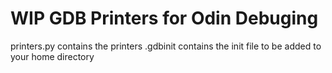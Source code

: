 # WIP GDB Printers for Odin Debuging
printers.py contains the printers 
.gdbinit contains the init file to be added to your home directory
